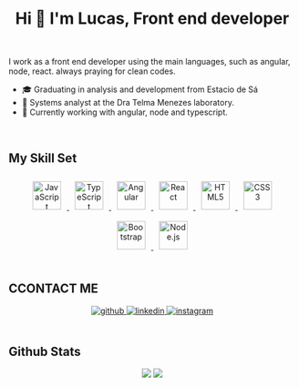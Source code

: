 # <div align="center">Hi 👋 I'm Lucas, Front end developer</div>



<br/>

I work as a front end developer using the main languages, such as angular, node, react. always praying for clean codes.

- 🎓 Graduating in analysis and development from Estacio de Sá
- 🚀 Systems analyst at the Dra Telma Menezes laboratory.
- 📌 Currently working with angular, node and typescript.


<br/>

## My Skill Set

<div align="center">
  <a href="https://www.javascript.com/" target="_blank">
    <img
      style="margin: 10px"
      src="https://profilinator.rishav.dev/skills-assets/javascript-original.svg"
      alt="JavaScript"
      height="50"
    />
  </a>
  <a href="https://www.typescriptlang.org/" target="_blank">
    <img
      style="margin: 10px"
      src="https://profilinator.rishav.dev/skills-assets/typescript-original.svg"
      alt="TypeScript"
      height="50"
    />
  </a>
  <a href="https://angular.io/" target="_blank">
    <img
      style="margin: 10px"
      src="https://profilinator.rishav.dev/skills-assets/angularjs-original.svg"
      alt="Angular"
      height="50"
    />
  </a>
  <a href="https://reactjs.org/" target="_blank">
    <img
      style="margin: 10px"
      src="https://profilinator.rishav.dev/skills-assets/react-original-wordmark.svg"
      alt="React"
      height="50"
    />
  </a>
  <a href="https://en.wikipedia.org/wiki/HTML5" target="_blank">
    <img
      style="margin: 10px"
      src="https://profilinator.rishav.dev/skills-assets/html5-original-wordmark.svg"
      alt="HTML5"
      height="50"
    />
  </a>
  <a href="https://www.w3schools.com/css/" target="_blank">
    <img
      style="margin: 10px"
      src="https://profilinator.rishav.dev/skills-assets/css3-original-wordmark.svg"
      alt="CSS3"
      height="50"
    />
  </a>
  <a href="https://getbootstrap.com/docs/3.4/javascript/" target="_blank">
    <img
      style="margin: 10px"
      src="https://profilinator.rishav.dev/skills-assets/bootstrap-plain.svg"
      alt="Bootstrap"
      height="50"
    />
  </a>
 
  </a>
  <a href="https://nodejs.org/" target="_blank">
    <img
      style="margin: 10px"
      src="https://profilinator.rishav.dev/skills-assets/nodejs-original-wordmark.svg"
      alt="Node.js"
      height="50"
    />
  </a>
</div>

<br/>

## CCONTACT ME

<div align="center">
  <a href="https://github.com/Lucassilvap18" target="_blank">
    <img
    src=https://img.shields.io/badge/github-%2324292e.svg?&style=for-the-badge&logo=github&logoColor=white
    alt=github style="margin-bottom: 5px;" />
  </a>
  <a href="https://www.linkedin.com/in/lucas-silva-9950a0235/" target="_blank">
    <img
    src=https://img.shields.io/badge/linkedin-%231E77B5.svg?&style=for-the-badge&logo=linkedin&logoColor=white
    alt=linkedin style="margin-bottom: 5px;" />
  </a>
  <a href="https://www.instagram.com/luccaspr_/" target="_blank">
    <img
    src=https://img.shields.io/badge/instagram-%23000000.svg?&style=for-the-badge&logo=instagram&logoColor=white
    alt=instagram style="margin-bottom: 5px;" />
  </a>
</div>

<br/>

## Github Stats

<div align="center">
  <img src="https://github-readme-stats.vercel.app/api?username=lucassilvap18&show_icons=true&count_private=true&hide_border=true" />
  
  <img src="https://github-readme-stats.vercel.app/api/top-langs/?username=lucassilvap18&hide_border=true&layout=compact"  />
</div>
